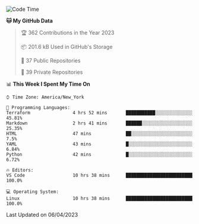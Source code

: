 <!--START_SECTION:waka-->
![Code Time](http://img.shields.io/badge/Code%20Time-176%20hrs%2020%20mins-blue)

**🐱 My GitHub Data** 

> 🏆 362 Contributions in the Year 2023
 > 
> 📦 201.6 kB Used in GitHub's Storage 
 > 
> 📜 37 Public Repositories 
 > 
> 🔑 39 Private Repositories  
 > 
📊 **This Week I Spent My Time On** 

```text
⌚︎ Time Zone: America/New_York

💬 Programming Languages: 
Terraform                4 hrs 52 mins       ███████████░░░░░░░░░░░░░░   45.81% 
Markdown                 2 hrs 41 mins       ██████░░░░░░░░░░░░░░░░░░░   25.35% 
HTML                     47 mins             ██░░░░░░░░░░░░░░░░░░░░░░░   7.5% 
YAML                     43 mins             █░░░░░░░░░░░░░░░░░░░░░░░░   6.84% 
Python                   42 mins             █░░░░░░░░░░░░░░░░░░░░░░░░   6.72%

🔥 Editors: 
VS Code                  10 hrs 38 mins      █████████████████████████   100.0%

💻 Operating System: 
Linux                    10 hrs 38 mins      █████████████████████████   100.0%

```


 Last Updated on 06/04/2023
<!--END_SECTION:waka-->